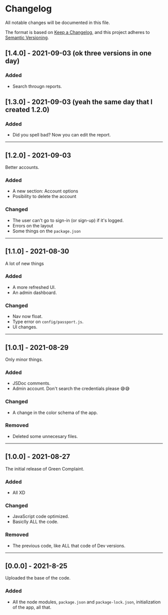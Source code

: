 # Changelog
All notable changes will be documented in this file.

The format is based on [Keep a Changelog](https://keepachangelog.com/en/1.0.0/),
and this project adheres to [Semantic Versioning](https://semver.org/spec/v2.0.0.html).

## [1.4.0] - 2021-09-03 (ok three versions in one day)

### Added

- Search througn reports.

## [1.3.0] - 2021-09-03 (yeah the same day that I created 1.2.0)

### Added

- Did you spell bad? Now you can edit the report.

---

## [1.2.0] - 2021-09-03

Better accounts.

### Added

- A new section: Account options
- Posibility to delete the account

### Changed

- The user can't go to sign-in (or sign-up) if it's logged.
- Errors on the layout
- Some things on the `package.json`

---

## [1.1.0] - 2021-08-30

A lot of new things

### Added

- A more refreshed UI.
- An admin dashboard.

### Changed

- Nav now float.
- Type error on `config/passport.js`. 
- UI changes.

---

## [1.0.1] - 2021-08-29

Only minor things.

### Added

- JSDoc comments.
- Admin account. Don't search the credentials please 😅😅

### Changed

- A change in the color schema of the app.

### Removed

- Deleted some unnecesary files.

---

## [1.0.0] - 2021-08-27

The initial release of Green Complaint.

### Added

- All XD

### Changed

- JavaScript code optimized.
- Basiclly ALL the code.

### Removed

- The previous code, like ALL that code of Dev versions.

---

## [0.0.0] - 2021-8-25

Uploaded the base of the code.

### Added

- All the node modules, `package.json` and `package-lock.json`, initialization of the app, all that.